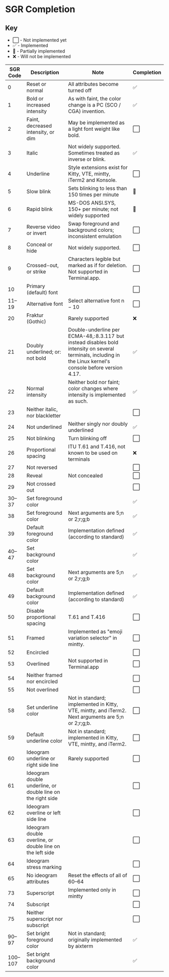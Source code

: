 # SGR Completion

## Key

- ⬜️ - Not implemented yet
- ✅ - Implemented
- 🚧 - Partially implemented
- ❌ - Will not be implemented

| SGR Code | Description                                                 | Note                                                                                                                                                           | Completion |
| -------- | ----------------------------------------------------------- | -------------------------------------------------------------------------------------------------------------------------------------------------------------- | ---------- |
| 0        | Reset or normal                                             | All attributes become turned off                                                                                                                               | ✅         |
| 1        | Bold or increased intensity                                 | As with faint, the color change is a PC (SCO / CGA) invention.                                                                                                 | ✅         |
| 2        | Faint, decreased intensity, or dim                          | May be implemented as a light font weight like bold.                                                                                                           | ⬜️        |
| 3        | Italic                                                      | Not widely supported. Sometimes treated as inverse or blink.                                                                                                   | ✅         |
| 4        | Underline                                                   | Style extensions exist for Kitty, VTE, mintty, iTerm2 and Konsole.                                                                                             | ⬜️        |
| 5        | Slow blink                                                  | Sets blinking to less than 150 times per minute                                                                                                                | 🚧         |
| 6        | Rapid blink                                                 | MS-DOS ANSI.SYS, 150+ per minute; not widely supported                                                                                                         | 🚧         |
| 7        | Reverse video or invert                                     | Swap foreground and background colors; inconsistent emulation                                                                                                  | ⬜️        |
| 8        | Conceal or hide                                             | Not widely supported.                                                                                                                                          | ⬜️        |
| 9        | Crossed-out, or strike                                      | Characters legible but marked as if for deletion. Not supported in Terminal.app.                                                                               | ⬜️        |
| 10       | Primary (default) font                                      |                                                                                                                                                                | ⬜️        |
| 11–19    | Alternative font                                            | Select alternative font n − 10                                                                                                                                 | ⬜️        |
| 20       | Fraktur (Gothic)                                            | Rarely supported                                                                                                                                               | ❌         |
| 21       | Doubly underlined; or: not bold                             | Double-underline per ECMA-48,: 8.3.117  but instead disables bold intensity on several terminals, including in the Linux kernel's console before version 4.17. | ✅         |
| 22       | Normal intensity                                            | Neither bold nor faint; color changes where intensity is implemented as such.                                                                                  | ✅         |
| 23       | Neither italic, nor blackletter                             |                                                                                                                                                                | ⬜️        |
| 24       | Not underlined                                              | Neither singly nor doubly underlined                                                                                                                           | ✅         |
| 25       | Not blinking                                                | Turn blinking off                                                                                                                                              | ⬜️        |
| 26       | Proportional spacing                                        | ITU T.61 and T.416, not known to be used on terminals                                                                                                          | ❌         |
| 27       | Not reversed                                                |                                                                                                                                                                | ⬜️        |
| 28       | Reveal                                                      | Not concealed                                                                                                                                                  | ⬜️        |
| 29       | Not crossed out                                             |                                                                                                                                                                | ⬜️        |
| 30–37    | Set foreground color                                        |                                                                                                                                                                | ✅         |
| 38       | Set foreground color                                        | Next arguments are 5;n or 2;r;g;b                                                                                                                              | ✅         |
| 39       | Default foreground color                                    | Implementation defined (according to standard)                                                                                                                 | ✅         |
| 40–47    | Set background color                                        |                                                                                                                                                                | ✅         |
| 48       | Set background color                                        | Next arguments are 5;n or 2;r;g;b                                                                                                                              | ✅         |
| 49       | Default background color                                    | Implementation defined (according to standard)                                                                                                                 | ✅         |
| 50       | Disable proportional spacing                                | T.61 and T.416                                                                                                                                                 | ⬜️        |
| 51       | Framed                                                      | Implemented as "emoji variation selector" in mintty.                                                                                                           | ⬜️        |
| 52       | Encircled                                                   |                                                                                                                                                                | ⬜️        |
| 53       | Overlined                                                   | Not supported in Terminal.app                                                                                                                                  | ⬜️        |
| 54       | Neither framed nor encircled                                |                                                                                                                                                                | ⬜️        |
| 55       | Not overlined                                               |                                                                                                                                                                | ⬜️        |
| 58       | Set underline color                                         | Not in standard; implemented in Kitty, VTE, mintty, and iTerm2. Next arguments are 5;n or 2;r;g;b.                                                             | ⬜️        |
| 59       | Default underline color                                     | Not in standard; implemented in Kitty, VTE, mintty, and iTerm2.                                                                                                | ⬜️        |
| 60       | Ideogram underline or right side line                       | Rarely supported                                                                                                                                               | ⬜️        |
| 61       | Ideogram double underline, or double line on the right side |                                                                                                                                                                | ⬜️        |
| 62       | Ideogram overline or left side line                         |                                                                                                                                                                | ⬜️        |
| 63       | Ideogram double overline, or double line on the left side   |                                                                                                                                                                | ⬜️        |
| 64       | Ideogram stress marking                                     |                                                                                                                                                                | ⬜️        |
| 65       | No ideogram attributes                                      | Reset the effects of all of 60–64                                                                                                                              | ⬜️        |
| 73       | Superscript                                                 | Implemented only in mintty                                                                                                                                     | ⬜️        |
| 74       | Subscript                                                   |                                                                                                                                                                | ⬜️        |
| 75       | Neither superscript nor subscript                           |                                                                                                                                                                | ⬜️        |
| 90–97    | Set bright foreground color                                 | Not in standard; originally implemented by aixterm                                                                                                             | ✅         |
| 100–107  | Set bright background color                                 |                                                                                                                                                                | ✅         |
